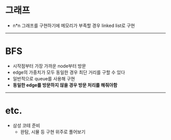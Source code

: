 # 그래프
- n\*n 그래프를 구현하기에 메모리가 부족할 경우 linked list로 구현


---
# BFS
- 시작점부터 가장 가까운 node부터 방문
- edge의 가중치가 모두 동일한 경우 최단 거리를 구할 수 있다
- 일반적으로 queue를 사용해 구현
- **동일한 edge를 방문하지 않을 경우 방문 처리를 해줘야함**


---
# etc.
- 삼성 코테 준비
    - 완탐, 시뮬 등 구현 위주로 풀어보기